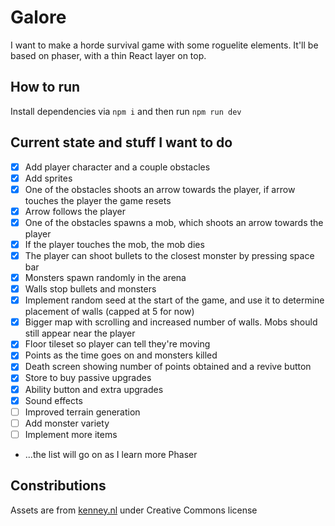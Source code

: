 # Galore

I want to make a horde survival game with some roguelite elements. It'll be based on phaser, with a thin React layer on top.

## How to run
Install dependencies via `npm i` and then run `npm run dev`

## Current state and stuff I want to do
- [x] Add player character and a couple obstacles
- [x] Add sprites
- [x] One of the obstacles shoots an arrow towards the player, if arrow touches the player the game resets
- [x] Arrow follows the player
- [x] One of the obstacles spawns a mob, which shoots an arrow towards the player
- [X] If the player touches the mob, the mob dies
- [X] The player can shoot bullets to the closest monster by pressing space bar
- [X] Monsters spawn randomly in the arena
- [X] Walls stop bullets and monsters
- [X] Implement random seed at the start of the game, and use it to determine placement of walls (capped at 5 for now)
- [X] Bigger map with scrolling and increased number of walls. Mobs should still appear near the player
- [X] Floor tileset so player can tell they're moving
- [X] Points as the time goes on and monsters killed
- [X] Death screen showing number of points obtained and a revive button
- [X] Store to buy passive upgrades
- [X] Ability button and extra upgrades
- [X] Sound effects
- [ ] Improved terrain generation
- [ ] Add monster variety
- [ ] Implement more items
- ...the list will go on as I learn more Phaser

## Constributions

Assets are from [kenney.nl](https://kenney.nl/assets/tiny-dungeon) under Creative Commons license